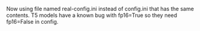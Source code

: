Now using file named real-config.ini instead of config.ini that has the same contents.
T5 models have a known bug with fp16=True so they need fp16=False in config.
